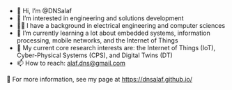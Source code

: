 - 👋 Hi, I’m @DNSalaf
- 👀 I’m interested in engineering and solutions development
- 🧑‍💻 I have a background in electrical engineering and computer sciences
- 🌱 I’m currently learning a lot about embedded systems, information processing, mobile networks, and the Internet of Things
- 🔎 My current core research interests are: the Internet of Things (IoT), Cyber-Physical Systems (CPS), and Digital Twins (DT)
- 📫 How to reach: alaf.dns@gmail.com

🧐 For more information, see my page at <https://dnsalaf.github.io/>
